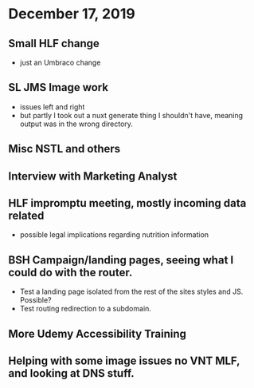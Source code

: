 # December 17, 2019

## Small HLF change
- just an Umbraco change

## SL JMS Image work
- issues left and right
- but partly I took out a nuxt generate thing I shouldn't have, meaning output was in the wrong directory. 

## Misc NSTL and others

## Interview with Marketing Analyst

## HLF impromptu meeting, mostly incoming data related
- possible legal implications regarding nutrition information

## BSH Campaign/landing pages, seeing what I could do with the router. 
- Test a landing page isolated from the rest of the sites styles and JS. Possible?
- Test routing redirection to a subdomain.

## More Udemy Accessibility Training

## Helping with some image issues no VNT MLF, and looking at DNS stuff. 
